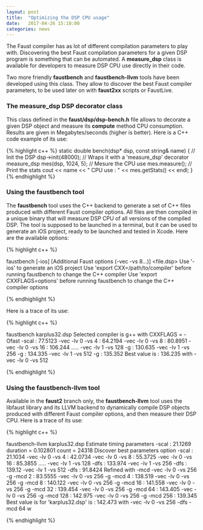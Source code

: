 ```yaml
---
layout: post
title:  "Optimizing the DSP CPU usage"
date:   2017-04-26 15:10:00
categories: news
---
```


The Faust compiler has as lot of different compilation parameters to play with. 
Discovering the best Faust compilation parameters for a given DSP program is something that can be automated. A **measure_dsp** class is available for developers to measure DSP CPU use directly in their code.

Two more friendly **faustbench** and **faustbench-llvm** tools have been developed using this class. They allow to discover the best Faust compiler parameters, to be used later on with  **faust2xx** scripts or FaustLive.

### The measure_dsp DSP decorator class ###

This class defined in the **faust/dsp/dsp-bench.h** file allows to decorate a given DSP object and measure its **compute** method CPU consumption. Results are given in Megabytes/seconds (higher is better). Here is a C++ code example of its use: 

{% highlight c++ %}
static double bench(dsp* dsp, const string& name)
{
    // Init the DSP
    dsp->init(48000);
    // Wraps it with a 'measure_dsp' decorator
    measure_dsp mes(dsp, 1024, 5);
    // Mesure the CPU use
    mes.measure();
    // Print the stats
    cout << name << " CPU use : " << mes.getStats() << endl;
}
{% endhighlight %}

### Using the faustbench tool ###

The **faustbench** tool uses the C++ backend to generate a set of C++ files produced with different Faust compiler options. All files are then compiled in a unique binary that will measure DSP CPU of all versions of the compiled DSP. The tool is supposed to be launched in a terminal, but it can be used to generate an iOS project, ready to be launched and tested in Xcode. Here are the available options:

{% highlight c++ %}

faustbench [-ios] [Additional Faust options (-vec -vs 8...)] <file.dsp>
Use '-ios' to generate an iOS project
Use 'export CXX=/path/to/compiler' before running faustbench to change the C++ compiler
Use 'export CXXFLAGS=options' before running faustbench to change the C++ compiler options

{% endhighlight %}

Here is a trace of its use:

{% highlight c++ %}

faustbench karplus32.dsp 
Selected compiler is g++ with CXXFLAGS = -Ofast
-scal : 77.5123
-vec -lv 0 -vs 4 : 64.2194
-vec -lv 0 -vs 8 : 80.8951
-vec -lv 0 -vs 16 : 106.244
.....
-vec -lv 1 -vs 128 -g : 130.635
-vec -lv 1 -vs 256 -g : 134.335
-vec -lv 1 -vs 512 -g : 135.352
Best value is : 136.235 with -vec -lv 0 -vs 512

{% endhighlight %}

### Using the faustbench-llvm tool ###

Available in the **faust2** branch only, the **faustbench-llvm** tool uses the libfaust library and its LLVM backend to dynamically compile DSP objects produced with different Faust compiler options, and then measure their DSP CPU. Here is a trace of its use:

{% highlight c++ %}

faustbench-llvm karplus32.dsp 
Estimate timing parameters
-scal : 21.1269
duration = 0.102801 count = 24318
Discover best parameters option
-scal : 21.1034
-vec -lv 0 -vs 4 : 42.0734
-vec -lv 0 -vs 8 : 55.3725
-vec -lv 0 -vs 16 : 85.3855
.....
-vec -lv 1 -vs 128 -dfs : 133.974
-vec -lv 1 -vs 256 -dfs : 139.12
-vec -lv 1 -vs 512 -dfs : 91.8424
Refined with -mcd
-vec -lv 0 -vs 256 -g -mcd 2 : 83.5555
-vec -lv 0 -vs 256 -g -mcd 4 : 138.519
-vec -lv 0 -vs 256 -g -mcd 8 : 140.122
-vec -lv 0 -vs 256 -g -mcd 16 : 141.558
-vec -lv 0 -vs 256 -g -mcd 32 : 139.454
-vec -lv 0 -vs 256 -g -mcd 64 : 143.405
-vec -lv 0 -vs 256 -g -mcd 128 : 142.975
-vec -lv 0 -vs 256 -g -mcd 256 : 139.345
Best value is for 'karplus32.dsp' is : 142.473 with -vec -lv 0 -vs 256 -dfs -mcd 64 w

{% endhighlight %}

